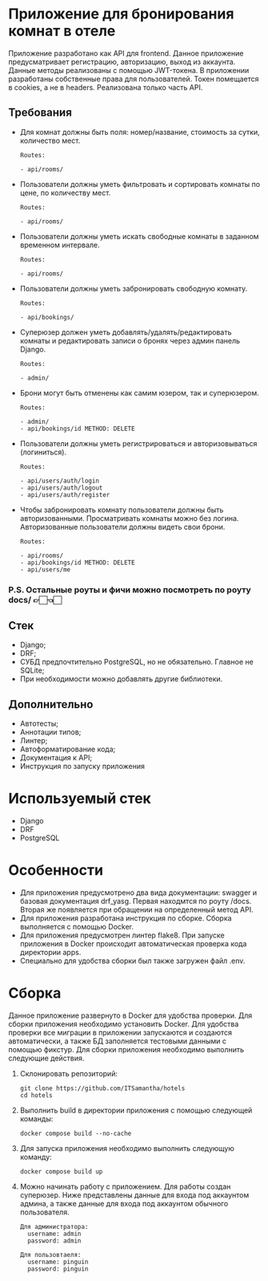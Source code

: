 # Приложение для бронирования комнат в отеле

Приложение разработано как API для frontend. Данное приложение предусматривает регистрацию, авторизацию, выход из аккаунта. Данные методы реализованы с помощью JWT-токена. 
В приложении разработаны собственные права для пользователей. Токен помещается в cookies, а не в headers. Реализована только часть API.

## Требования
  - Для комнат должны быть поля: номер/название, стоимость за сутки, количество мест.

        Routes:

        - api/rooms/
    
  - Пользователи должны уметь фильтровать и сортировать комнаты по цене, по количеству мест.

        Routes:
          
        - api/rooms/
    
  - Пользователи должны уметь искать свободные комнаты в заданном временном интервале.

        Routes:

        - api/rooms/
    
  - Пользователи должны уметь забронировать свободную комнату.

        Routes:

        - api/bookings/
    
  - Суперюзер должен уметь добавлять/удалять/редактировать комнаты и редактировать записи о бронях через админ панель Django.

        Routes:

        - admin/
    
  - Брони могут быть отменены как самим юзером, так и суперюзером.

        Routes:

        - admin/
        - api/bookings/id METHOD: DELETE
  
  - Пользователи должны уметь регистрироваться и авторизовываться (логиниться).

        Routes:
    
        - api/users/auth/login
        - api/users/auth/logout
        - api/users/auth/register
    
  - Чтобы забронировать комнату пользователи должны быть авторизованными. Просматривать комнаты можно без логина. Авторизованные пользователи должны видеть свои брони.

        Routes:

        - api/rooms/
        - api/bookings/id METHOD: DELETE
        - api/users/me

### P.S. Остальные роуты и фичи можно посмотреть по роуту docs/ 👉🏻👈🏻

## Стек
  - Django;
  - DRF;
  - СУБД предпочтительно PostgreSQL, но не обязательно. Главное не SQLite;
  - При необходимости можно добавлять другие библиотеки.

## Дополнительно
  - Автотесты;
  - Аннотации типов;
  - Линтер;
  - Автоформатирование кода;
  - Документация к API;
  - Инструкция по запуску приложения

# Используемый стек

  - Django
  - DRF
  - PostgreSQL

# Особенности

- Для приложения предусмотрено два вида документации: swagger и базовая документация drf_yasg. Первая находмтся по роуту /docs. Вторая же появляется при обращении на определенный метод API.
- Для приложения разработана инструкция по сборке. Сборка выполняется с помощью Docker.
- Для приложения предусмотрен линтер flake8. При запуске приложения в Docker происходит автоматическая проверка кода директории apps.
- Специально для удобства сборки был также загружен файл .env.
  
    
# Сборка

Данное приложение развернуто в Docker для удобства проверки. Для сборки приложения необходимо установить Docker. 
Для удобства проверки все миграции в приложении запускаются и создаются автоматически, а также БД заполняется тестовыми данными с помощью фикстур.
Для сборки приложения необходимо выполнить следующие действия.

  1. Склонировать репозиторий:
     
     ```
     git clone https://github.com/ITSamantha/hotels
     cd hotels
     ```
     
  3. Выполнить build в директории приложения с помощью следующей команды:

     ```
     docker compose build --no-cache
     ```
     
  3. Для запуска приложения необходимо выполнить следующую команду:
     
     ```
     docker compose build up
     ```

  4. Можно начинать работу с приложением. Для работы создан суперюзер. Ниже представлены данные для входа под аккаунтом админа, а также данные для входа под аккаунтом обычного пользователя.

     ```
     Для администратора:
       username: admin
       password: admin

     Для пользовтаеля:
       username: pinguin
       password: pinguin
       
     ```
     
     
     



